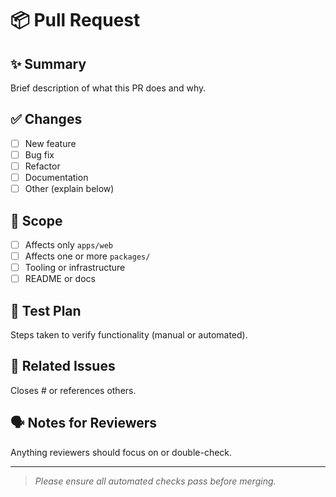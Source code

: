 # 📦 Pull Request

## ✨ Summary

Brief description of what this PR does and why.

## ✅ Changes

- [ ] New feature
- [ ] Bug fix
- [ ] Refactor
- [ ] Documentation
- [ ] Other (explain below)

## 📂 Scope

- [ ] Affects only `apps/web`
- [ ] Affects one or more `packages/`
- [ ] Tooling or infrastructure
- [ ] README or docs

## 🧪 Test Plan

Steps taken to verify functionality (manual or automated).

## 🔗 Related Issues

Closes #<issue-number> or references others.

## 🗣️ Notes for Reviewers

Anything reviewers should focus on or double-check.

---

> _Please ensure all automated checks pass before merging._
